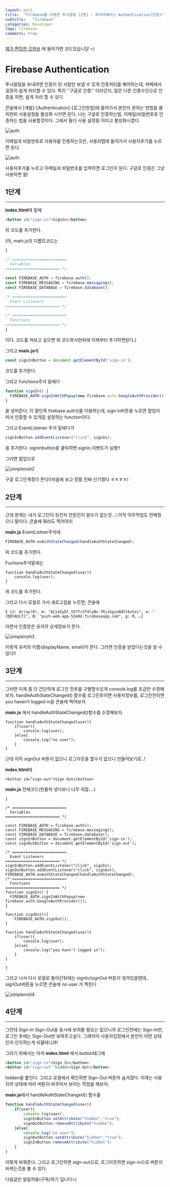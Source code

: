 ```yaml
---
layout: post
title:  "firebase를 이용한 푸시알림 [2편] - 파이어베이스 Authentication(인증)"
subtitle:   "firebase"
categories: Developer
tags: firebase
comments: true
---
```


[제가 편집한 깃허브](https://github.com/soraji/firebase-noti.git) 에 들어가면 코드있습니당 =)

# Firebase Authentication

푸시알림을 보내려면 인증이 된 사람만 보낼 수 있게 인증처리를 해야하는데, 파베에서 굉장히 쉽게 처리할 수 있다. 특히 ''구글로 인증'' 이라던지, 많은 다른 인증수단으로 인증을 하면, 쉽게 처리 할 수 있다.



콘솔에서 [개발]-[Authentication]-[로그인방법]에 들어가서 본인이 원하는 방법을 클릭한뒤 사용설정을 활성화 시키면 된다. 나는 구글로  인증하는법, 이메일/비밀번호로 인증하는 법을 사용할것이다. 그래서 둘다 사용 설정됨 이라고 활성화시켰다.

![auth](/assets/img/auth.PNG)



이메일과 비밀번호로 사용자를 인증하는것은, 사용자탭에 들어가서 사용자추가를 누르면 된다. 

![auth](/assets/img/auth2.PNG)

사용자추가를 누르고 이메일과 비밀번호를 입력하면 로그인이 된다. 구글로 인증은 그냥 사용하면 됨!



## 1단계

---

**index.html**에 </header> 밑에

~~~html
<button id="sign-in">SignIn</button>
~~~

위 코드를 추가한다.

(아, main.js의 디폴트코드는

~~~javascript
{

/* ========================
  Variables
======================== */

const FIREBASE_AUTH = firebase.auth();
const FIREBASE_MESSAGING = firebase.messaging();
const FIREBASE_DATABASE = firebase.database();

/* ========================
  Event Listeners
======================== */

/* ========================
  Functions
======================== */
}
~~~

이다. 코드를 쳐보고 싶으면 위 코드복사한뒤에 이제부터 추가하면된다.)

그리고 **main.js**에 

~~~javascript
const signInButton = document.getElementById('sign-in');
~~~

코드를 추가한다. 

그리고 functions주석 밑에다

~~~javascript
function signIn() {
  FIREBASE_AUTH.signInWithPopup(new firebase.auth.GoogleAuthProvider());
}
~~~

을 넣어준다. 이 말인즉 firebase.auth()를 이용하는데, sign in버튼을 누르면 팝업이 떠서 인증할 수 있게끔 설정하는 function이다. 



그리고 EventListener 주석 밑에다가

~~~javascript
signInButton.addEventListener("click", signIn);
~~~

을 추가한다. signinbutton을 클릭하면 signin 이벤트가 실행!!

그러면 팝업으로 

![simplenoti2](/assets/img/simplenoti2.PNG)

구글 로그인계정이 뜬다!(처음에 보고 정말 진짜 신기했다 ㅎㅎㅎㅎ)





## 2단계

---

근데 문제는 내가 로그인이 된건지 안된건지 알수가 없는것...! 아직 아무작업도 안해줬으니 말이다..콘솔에 뭐라도 찍어야지

**main.js** EventListner주석에

~~~javascript
FIREBASE_AUTH.onAuthStateChanged(handleAuthStateChanged);
~~~

위 코드를 추가한다. 

Fuctions주석밑에는

~~~
function handleAuthStateChanged(user){
	console.log(user);
}
~~~

위 코드를 추가한다.

그리고 다시 로컬로 가서 새로고침을 누르면, 콘솔에 

~~~
S {J: Array(0), m: "AIzaSyDl_VS7TrZf4lyNv-7Rjshgze0dVl6vSxc", w: "[DEFAULT]", B: "push-web-app-52e8d.firebaseapp.com", g: R, …}
~~~

라면서 인증받은 유저의 상세정보가 뜬다.

![simplenoti3](/assets/img/simplenoti3.PNG)

이렇게 유저의 이름(displayName, email)이 뜬다. 그러면 인증을 받았다는것을 알 수 있다!!

## 3단계

---

그러면 이제 좀 더 간단하게 로그인 전후를 구별할수있게 console.log를 조금만 수정해보자. handleAuthStateChanged() 함수를 로그인후이면 사용자정보를, 로그인전이면 you haven't logged in을 콘솔에 찍어보자. 

**main.js** 에서 handleAuthStateChanged()함수를 수정해보자.

```
function handleAuthStateChanged(user){
	if(user){
		console.log(user);
	}else{
		console.log("no user");
	}
}
```



근데 아직 signOut 버튼이 없으니 로그아웃을 할수가 없으니 만들어보기로..!

**index.html**에 

~~~
<button id="sign-out">Sign Out</button>
~~~

**main.js**  전체코드(한줄씩 넣다보니 너무 귀찮....)

~~~
{

/* ========================
  Variables
======================== */

const FIREBASE_AUTH = firebase.auth();
const FIREBASE_MESSAGING = firebase.messaging();
const FIREBASE_DATABASE = firebase.database();
const signInButton = document.getElementById('sign-in');
const signOutButton = document.getElementById('sign-out');

/* ========================
  Event Listeners
======================== */
signInButton.addEventListener("click", signIn);
signOutButton.addEventListener("click", signOut);
FIREBASE_AUTH.onAuthStateChanged(handleAuthStateChanged);
/* ========================
  Functions
======================== */
function signIn() {
  FIREBASE_AUTH.signInWithPopup(new firebase.auth.GoogleAuthProvider());
}

function signOut(){
	FIREBASE_AUTH.signOut();
}

function handleAuthStateChanged(user){
	if(user){
		console.log(user);
	}else{
		console.log("you havn't logged in");
	}
}

}
~~~

그리고 나서 다시 로컬로 돌아간뒤에는 signIn/signOut 버튼이 생겨있을텐데, signOut버튼을 누르면 콘솔에 no user 가 찍힌다

![simplenoti4](/assets/img/simplenoti4.PNG)





## 4단계

---

그런데 Sign-In Sign-Out을 동시에 보여줄 필요는 없으니까 로그인전에는 Sign-In만, 로그인 후에는 Sign-Out만 보여주고싶다. 그래야지 사용자입장에서 본인이 어떤 상태인지 인지하는게 쉬울테니까!

그러기 위해서는 아까 **index.html** 에서 button태그에 

~~~html
<button id="sign-in">Sign In</button>
<button id="sign-out" hidden>Sign Out</button>
~~~

hidden을 붙인다. 그리고 로컬에서 확인하면 Sign-Out 버튼이 숨겨졌다. 이제는 사용자의 상태에 따라 버튼이 바꾸어서 보이는 작업을 해보자.

**main.js**에서 handleAuthStateChanged() 함수를

~~~javascript
function handleAuthStateChanged(user){
	if(user){
		console.log(user);
		signInButton.setAttribute("hidden","true");
		signOutButton.removeAttribute("hidden");
	}else{
		console.log("no user");
		signOutButton.setAttribute("hidden","true");
		signInButton.removeAttribute("hidden");
	}
}
~~~

이렇게 바꿔준다. 그리고 로그인하면 sign-out으로, 로그아웃하면 sign-in으로 버튼이 바뀌는것을 볼 수 있다.











다음글은 알림허용(구독)하기 입니다=)




